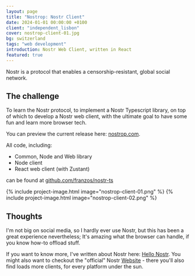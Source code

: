 ```yaml
---
layout: page
title: "Nostrop: Nostr Client"
date: 2024-01-01 00:00:00 +0100
client: "independent_lisbon"
cover: nostrop-client-01.jpg
bg: switzerland
tags: "web development"
introduction: Nostr Web Client, written in React
featured: true
---
```


Nostr is a protocol that enables a censorship-resistant, global social network.

## The challenge

To learn the Nostr protocol, to implement a Nostr Typescript library, on top of which to develop a Nostr web client, with the ultimate goal to have some fun and learn more browser tech.

You can preview the current release here: [nostrop.com](https://d2okqj4v2u9fts.cloudfront.net/).

All code, including:
- Common, Node and Web library
- Node client
- React web client (with Zustant)

can be found at [github.com/franzos/nostr-ts](https://github.com/franzos/nostr-ts)

{% include project-image.html image="nostrop-client-01.png" %}
{% include project-image.html image="nostrop-client-02.png" %}

## Thoughts

I'm not big on social media, so I hardly ever use Nostr, but this has been a great experience nevertheless; It's amazing what the browser can handle, if you know how-to offload stuff.

If you want to know more, I've written about Nostr here: [Hello Nostr](/gist/hello-nostr/). You might also want to checkout the "official" Nostr [Website](https://nostr.com/) - there you'll also find loads more clients, for every platform under the sun.

